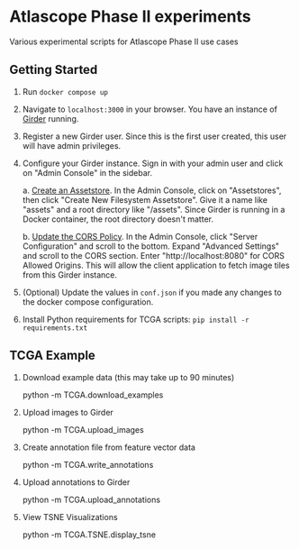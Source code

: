 # Atlascope Phase II experiments
Various experimental scripts for Atlascope Phase II use cases

## Getting Started

1. Run `docker compose up`
2. Navigate to `localhost:3000` in your browser. You have an instance of [Girder](https://girder.readthedocs.io) running.
3. Register a new Girder user. Since this is the first user created, this user will have admin privileges.
4. Configure your Girder instance. Sign in with your admin user and click on "Admin Console" in the sidebar.

    a. [Create an Assetstore](https://girder.readthedocs.io/en/latest/deployment.html#create-an-assetstore). In the Admin Console, click on "Assetstores", then click "Create New Filesystem Assetstore". Give it a name like "assets" and a root directory like "/assets". Since Girder is running in a Docker container, the root directory doesn't matter.

    b. [Update the CORS Policy](https://girder.readthedocs.io/en/latest/security.html#cors-cross-origin-resource-sharing). In the Admin Console, click "Server Configuration" and scroll to the bottom. Expand "Advanced Settings" and scroll to the CORS section. Enter "http://localhost:8080" for CORS Allowed Origins. This will allow the client application to fetch image tiles from this Girder instance.

5. (Optional) Update the values in `conf.json` if you made any changes to the docker compose configuration.
6. Install Python requirements for TCGA scripts: `pip install -r requirements.txt`

## TCGA Example
1. Download example data (this may take up to 90 minutes)

    python -m  TCGA.download_examples

2. Upload images to Girder

    python -m TCGA.upload_images

3. Create annotation file from feature vector data

    python -m TCGA.write_annotations

4. Upload annotations to Girder

    python -m TCGA.upload_annotations

5. View TSNE Visualizations

    python -m TCGA.TSNE.display_tsne
